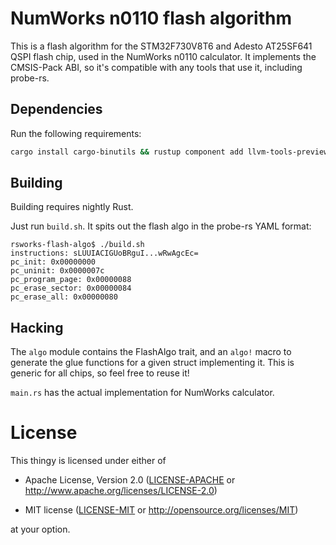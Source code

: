 # NumWorks n0110 flash algorithm

This is a flash algorithm for the STM32F730V8T6 and Adesto AT25SF641 QSPI flash chip, used in the NumWorks n0110 calculator. 
It implements the CMSIS-Pack ABI, so it's compatible with any tools that use it, including probe-rs.

## Dependencies

Run the following requirements:
```bash
cargo install cargo-binutils && rustup component add llvm-tools-preview rust-src
```
## Building

Building requires nightly Rust.

Just run `build.sh`. It spits out the flash algo in the probe-rs YAML format:

    rsworks-flash-algo$ ./build.sh 
    instructions: sLUUIACIGUoBRguI...wRwAgcEc=
    pc_init: 0x00000000
    pc_uninit: 0x0000007c
    pc_program_page: 0x00000088
    pc_erase_sector: 0x00000084
    pc_erase_all: 0x00000080

## Hacking

The `algo` module contains the FlashAlgo trait, and an `algo!` macro to generate
the glue functions for a given struct implementing it. This is generic for all chips, so feel free to reuse it!

`main.rs` has the actual implementation for NumWorks calculator.

# License

This thingy is licensed under either of

- Apache License, Version 2.0 ([LICENSE-APACHE](LICENSE-APACHE) or
  http://www.apache.org/licenses/LICENSE-2.0)

- MIT license ([LICENSE-MIT](LICENSE-MIT) or http://opensource.org/licenses/MIT)

at your option.
